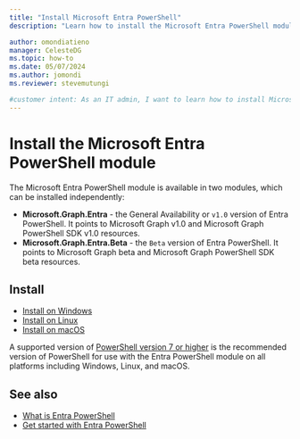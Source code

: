```yaml
---
title: "Install Microsoft Entra PowerShell"
description: "Learn how to install the Microsoft Entra PowerShell module."

author: omondiatieno
manager: CelesteDG
ms.topic: how-to
ms.date: 05/07/2024
ms.author: jomondi
ms.reviewer: stevemutungi

#customer intent: As an IT admin, I want to learn how to install Microsoft Entra PowerShell module so that I can manage Microsoft Entra resources through PowerShell.
---
```


# Install the Microsoft Entra PowerShell module

The Microsoft Entra PowerShell module is available in two modules, which can be installed independently:

- **Microsoft.Graph.Entra** - the General Availability or `v1.0` version of Entra PowerShell. It points to Microsoft Graph v1.0 and Microsoft Graph PowerShell SDK v1.0 resources.
- **Microsoft.Graph.Entra.Beta** - the `Beta` version of Entra PowerShell. It points to Microsoft Graph beta and Microsoft Graph PowerShell SDK beta resources.

## Install

- [Install on Windows](install-entra-powershell-windows.md)
- [Install on Linux](install-entra-powershell-linux.md)
- [Install on macOS](install-entra-powershell-macos.md)

A supported version of
[PowerShell version 7 or higher](/powershell/scripting/install/installing-powershell-on-windows) is
the recommended version of PowerShell for use with the Entra PowerShell module on all platforms
including Windows, Linux, and macOS.

## See also

- [What is Entra PowerShell](overview.md)
- [Get started with Entra PowerShell](quickstart-entra-powershell.md)
